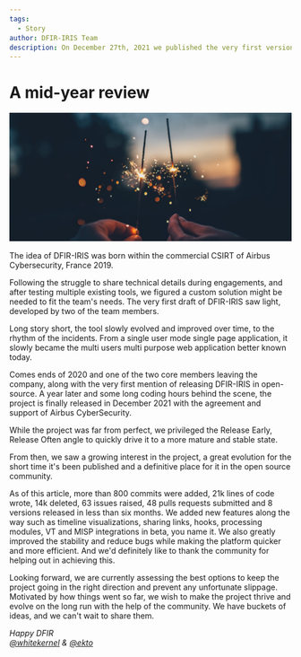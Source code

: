 ```yaml
---
tags:
  - Story
author: DFIR-IRIS Team
description: On December 27th, 2021 we published the very first version of DFIR-IRIS, a free and open source alternative incident response plateforme. Six months have already passed, and it's time for a short look back on what was achieved.  
---
```



# A mid-year review 

![banner](../_static/mid_year_review/mid_year_review.jpg)

The idea of DFIR-IRIS was born within the commercial CSIRT of Airbus Cybersecurity, France 2019.

Following the struggle to share technical details during engagements, and after testing multiple existing tools, we figured a custom solution might be needed to fit the team's needs. The very first draft of DFIR-IRIS saw light, developed by two of the team members.   

Long story short, the tool slowly evolved and improved over time, to the rhythm of the incidents. From a single user mode single page application, it slowly became the multi users multi purpose web application better known today.   

Comes ends of 2020 and one of the two core members leaving the company, along with the very first mention of releasing DFIR-IRIS in open-source. A year later and some long coding hours behind the scene, the project is finally released in December 2021 with the agreement and support of Airbus CyberSecurity. 

While the project was far from perfect, we privileged the Release Early, Release Often angle to quickly drive it to a more mature and stable state. 

From then, we saw a growing interest in the project, a great evolution for the short time it's been published and a definitive place for it in the open source community.   

As of this article, more than 800 commits were added, 21k lines of code wrote, 14k deleted, 63 issues raised, 48 pulls requests submitted and 8 versions released in less than six months. We added new features along the way such as timeline visualizations, sharing links, hooks, processing modules, VT and MISP integrations in beta, you name it. We also greatly improved the stability and reduce bugs while making the platform quicker and more efficient. And we'd definitely like to thank the community for helping out in achieving this.    

Looking forward, we are currently assessing the best options to keep the project going in the right direction and prevent any unfortunate slippage. Motivated by how things went so far, we wish to make the project thrive and evolve on the long run with the help of the community. We have buckets of ideas, and we can't wait to share them. 

*Happy DFIR*  
*[@whitekernel]() & [@ekto]()*